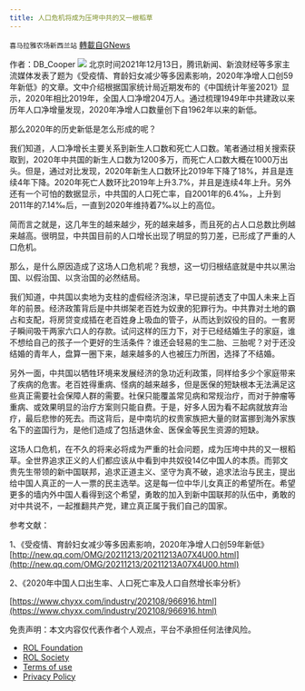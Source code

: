 ```yaml
---
title: 人口危机将成为压垮中共的又一根稻草
---
```

`喜马拉雅农场新西兰站` [轉載自GNews](https://gnews.org/zh-hans/1753644/)

作者：DB\_Cooper
![](https://assets.gnews.org/wp-content/uploads/2021/12/截屏2021-12-14-19.05.13.png)
北京时间2021年12月13日，腾讯新闻、新浪财经等多家主流媒体发表了题为《受疫情、育龄妇女减少等多因素影响，2020年净增人口创59年新低》的文章。文中介绍根据国家统计局近期发布的《中国统计年鉴2021》显示，2020年相比2019年，全国人口净增204万人。通过梳理1949年中共建政以来历年人口净增量发现，2020年净增人口数量创下自1962年以来的新低。

那么2020年的历史新低是怎么形成的呢？

我们知道，人口净增长主要关系到新生人口数和死亡人口数。笔者通过相关搜索获取到，2020年中共国的新生人口数为1200多万，而死亡人口数大概在1000万出头。但是，通过对比发现，2020年新生人口数环比2019年下降了18%，并且是连续4年下降。2020年死亡人数环比2019年上升3.7%，并且是连续4年上升。另外还有一个可怕的数据显示，中共国的人口死亡率，自2001年的6.4‰，上升到2011年的7.14‰后，一直到2020年维持着7‰以上的高位。

简而言之就是，这几年生的越来越少，死的越来越多，而且死的占人口总数比例越来越高。很明显，中共国目前的人口增长出现了明显的剪刀差，已形成了严重的人口危机。

那么，是什么原因造成了这场人口危机呢？我想，这一切归根结底就是中共以黑治国、以假治国、以贪治国的必然结局。

我们知道，中共国以卖地为支柱的虚假经济泡沫，早已提前透支了中国人未来上百年的前景。经济政策背后是中共绑架老百姓为奴隶的犯罪行为。中共靠对土地的霸占和支配，将房贷变成插在老百姓身上吸血的管子，从而达到奴役的目的。一套房子瞬间吸干两家六口人的存款。试问这样的压力下，对于已经结婚生子的家庭，谁不想给自己的孩子一个更好的生活条件？谁还会轻易的生二胎、三胎呢？对于还没结婚的青年人，盘算一圈下来，越来越多的人也被压力所困，选择了不结婚。

另外一面，中共国以牺牲环境来发展经济的急功近利政策，同样给多少个家庭带来了疾病的危害。老百姓得重病、怪病的越来越多，但是医保的短缺根本无法满足这些真正需要社会保障人群的需要。社保只能覆盖常见病和常规治疗，而对于肿瘤等重病、或效果明显的治疗方案则只能自费。于是，好多人因为看不起病就放弃治疗，最后悲惨的死去。而这背后，是中南坑的权贵家族把大量的财富挪到海外家族名下的盗国行为，是他们造成了包括退休金、医保金等民生资源的短缺。

这场人口危机，在不久的将来必将成为严重的社会问题，成为压垮中共的又一根稻草。全世界追求正义的人们都应该从中看到中共奴役14亿中国人的本质。而郭文贵先生带领的新中国联邦，追求正道主义、坚守为真不破，追求法治与民主，提出给中国人真正的一人一票的民主选举。这是每一位中华儿女真正的希望所在。希望更多的墙内外中国人看得到这个希望，勇敢的加入到新中国联邦的队伍中，勇敢的对中共说不，一起推翻共产党，建立真正属于我们自己的国家。

参考文献：

1、《受疫情、育龄妇女减少等多因素影响，2020年净增人口创59年新低》[http://new.qq.com/OMG/20211213/20211213A07X4U00.html](http://new.qq.com/OMG/20211213/20211213A07X4U00.html)

2、《2020年中国人口出生率、人口死亡率及人口自然增长率分析》

[https://www.chyxx.com/industry/202108/966916.html](https://www.chyxx.com/industry/202108/966916.html)

 

免责声明：本文内容仅代表作者个人观点，平台不承担任何法律风险。

- [ROL Foundation](https://rolfoundation.org/)
- [ROL Society](https://rolsociety.org/)
- [Terms of use](https://gnews.org/terms-of-use-3/)
- [Privacy Policy](https://gnews.org/privacy-policy/)
